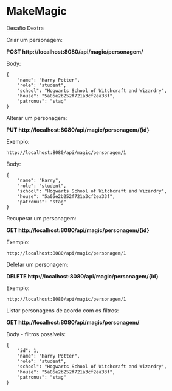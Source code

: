 # MakeMagic
Desafio Dextra

Criar um personagem:

**POST http://localhost:8080/api/magic/personagem/** 

Body:
```
{
    "name": "Harry Potter",
    "role": "student",
    "school": "Hogwarts School of Witchcraft and Wizardry",
    "house": "5a05e2b252f721a3cf2ea33f",
    "patronus": "stag"
}
```

Alterar um personagem:

**PUT http://localhost:8080/api/magic/personagem/{id}**

Exemplo:
```
http://localhost:8080/api/magic/personagem/1
```
Body:
```
{
    "name": "Harry",
    "role": "student",
    "school": "Hogwarts School of Witchcraft and Wizardry",
    "house": "5a05e2b252f721a3cf2ea33f",
    "patronus": "stag"
}
```


Recuperar um personagem:

**GET http://localhost:8080/api/magic/personagem/{id}**

Exemplo:
```
http://localhost:8080/api/magic/personagem/1
```

Deletar um personagem:

**DELETE http://localhost:8080/api/magic/personagem/{id}**

Exemplo:
```
http://localhost:8080/api/magic/personagem/1
```

Listar personagens de acordo com os filtros:

**GET http://localhost:8080/api/magic/personagem/** 

Body - filtros possíveis:
```
{
    "id": 1,
    "name": "Harry Potter",
    "role": "student",
    "school": "Hogwarts School of Witchcraft and Wizardry",
    "house": "5a05e2b252f721a3cf2ea33f",
    "patronus": "stag"
}
```








